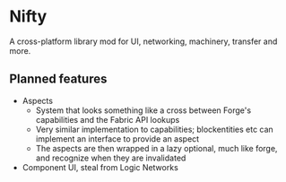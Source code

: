 # Nifty
A cross-platform library mod for UI, networking, machinery, transfer and more.

## Planned features
- Aspects
    - System that looks something like a cross between Forge's capabilities and the Fabric API lookups
    - Very similar implementation to capabilities; blockentities etc can implement an interface to provide an aspect
    - The aspects are then wrapped in a lazy optional, much like forge, and recognize when they are invalidated
- Component UI, steal from Logic Networks